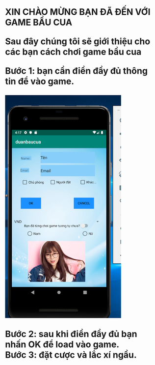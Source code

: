 <h1> XIN CHÀO MỪNG BẠN ĐÃ ĐẾN VỚI GAME BẦU CUA <br>
<p> Sau đây chúng tôi sẽ giới thiệu cho các bạn cách chơi game bầu cua </p>
Bước 1: bạn cần điền đầy đủ thông tin để vào game. <br>
  
![img](hinh1.png)
  
Bước 2: sau khi điền đầy đủ bạn nhấn OK để load vào game.<br>
Bước 3: đặt cược và lắc xí ngầu.
</h1>
